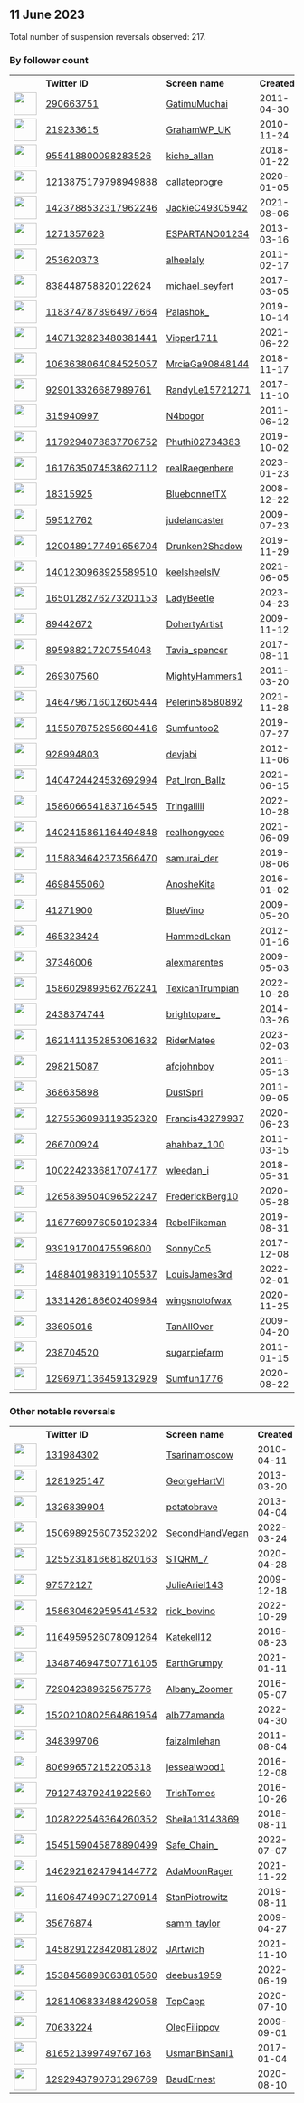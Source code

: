 
## 11 June 2023
Total number of suspension reversals observed: 217.

### By follower count
<table><tr><th></th><th align="left">Twitter ID</th><th align="left">Screen name</th>
<th align="left">Created</th><th align="left">Status</th><th align="left">Suspended</th><th align="left">Followers</th>
<tr><td><a href="https://pbs.twimg.com/profile_images/990616076688900096/ebJQ-tAu_normal.jpg"><img src="https://pbs.twimg.com/profile_images/990616076688900096/ebJQ-tAu_normal.jpg" width="40px" height="40px" align="center"/></a></td><td><a href="https://twitter.com/intent/user?user_id=290663751">290663751</a></td><td><a href="https://twitter.com/GatimuMuchai">GatimuMuchai</a></td><td>2011-04-30</td><td align="center"></td><td>2022-11-28</td><td>212380</td></tr>
<tr><td><a href="https://pbs.twimg.com/profile_images/1669028202897973269/cvyeeiO5_normal.jpg"><img src="https://pbs.twimg.com/profile_images/1669028202897973269/cvyeeiO5_normal.jpg" width="40px" height="40px" align="center"/></a></td><td><a href="https://twitter.com/intent/user?user_id=219233615">219233615</a></td><td><a href="https://twitter.com/GrahamWP_UK">GrahamWP_UK</a></td><td>2010-11-24</td><td align="center"></td><td></td><td>38279</td></tr>
<tr><td><a href="https://pbs.twimg.com/profile_images/1243992936683012096/8RdFul5z_normal.jpg"><img src="https://pbs.twimg.com/profile_images/1243992936683012096/8RdFul5z_normal.jpg" width="40px" height="40px" align="center"/></a></td><td><a href="https://twitter.com/intent/user?user_id=955418800098283526">955418800098283526</a></td><td><a href="https://twitter.com/kiche_allan">kiche_allan</a></td><td>2018-01-22</td><td align="center"></td><td>2023-05-13</td><td>11718</td></tr>
<tr><td><a href="https://pbs.twimg.com/profile_images/1667591410852286466/hB-SotAo_normal.jpg"><img src="https://pbs.twimg.com/profile_images/1667591410852286466/hB-SotAo_normal.jpg" width="40px" height="40px" align="center"/></a></td><td><a href="https://twitter.com/intent/user?user_id=1213875179798949888">1213875179798949888</a></td><td><a href="https://twitter.com/callateprogre">callateprogre</a></td><td>2020-01-05</td><td align="center"></td><td>2023-04-16</td><td>10711</td></tr>
<tr><td><a href="https://pbs.twimg.com/profile_images/1658679605434220546/qYwuRsMp_normal.jpg"><img src="https://pbs.twimg.com/profile_images/1658679605434220546/qYwuRsMp_normal.jpg" width="40px" height="40px" align="center"/></a></td><td><a href="https://twitter.com/intent/user?user_id=1423788532317962246">1423788532317962246</a></td><td><a href="https://twitter.com/JackieC49305942">JackieC49305942</a></td><td>2021-08-06</td><td align="center"></td><td>2023-06-06</td><td>10060</td></tr>
<tr><td><a href="https://pbs.twimg.com/profile_images/1668231393363611651/0xSpOJVi_normal.jpg"><img src="https://pbs.twimg.com/profile_images/1668231393363611651/0xSpOJVi_normal.jpg" width="40px" height="40px" align="center"/></a></td><td><a href="https://twitter.com/intent/user?user_id=1271357628">1271357628</a></td><td><a href="https://twitter.com/ESPARTANO01234">ESPARTANO01234</a></td><td>2013-03-16</td><td align="center"></td><td>2022-04-24</td><td>9499</td></tr>
<tr><td><a href="https://pbs.twimg.com/profile_images/1670070475337220097/RydX6GfU_normal.jpg"><img src="https://pbs.twimg.com/profile_images/1670070475337220097/RydX6GfU_normal.jpg" width="40px" height="40px" align="center"/></a></td><td><a href="https://twitter.com/intent/user?user_id=253620373">253620373</a></td><td><a href="https://twitter.com/alheelaly">alheelaly</a></td><td>2011-02-17</td><td align="center"></td><td>2022-08-18</td><td>7954</td></tr>
<tr><td><a href="https://pbs.twimg.com/profile_images/1626297903370190857/bMzIE5h6_normal.jpg"><img src="https://pbs.twimg.com/profile_images/1626297903370190857/bMzIE5h6_normal.jpg" width="40px" height="40px" align="center"/></a></td><td><a href="https://twitter.com/intent/user?user_id=838448758820122624">838448758820122624</a></td><td><a href="https://twitter.com/michael_seyfert">michael_seyfert</a></td><td>2017-03-05</td><td align="center"></td><td>2023-06-03</td><td>7954</td></tr>
<tr><td><a href="https://pbs.twimg.com/profile_images/1535983202958856192/ZrC4Ssqg_normal.jpg"><img src="https://pbs.twimg.com/profile_images/1535983202958856192/ZrC4Ssqg_normal.jpg" width="40px" height="40px" align="center"/></a></td><td><a href="https://twitter.com/intent/user?user_id=1183747878964977664">1183747878964977664</a></td><td><a href="https://twitter.com/Palashok_">Palashok_</a></td><td>2019-10-14</td><td align="center"></td><td>2023-05-26</td><td>6872</td></tr>
<tr><td><a href="https://pbs.twimg.com/profile_images/1587549402813579264/Hswoxg1r_normal.jpg"><img src="https://pbs.twimg.com/profile_images/1587549402813579264/Hswoxg1r_normal.jpg" width="40px" height="40px" align="center"/></a></td><td><a href="https://twitter.com/intent/user?user_id=1407132823480381441">1407132823480381441</a></td><td><a href="https://twitter.com/Vipper1711">Vipper1711</a></td><td>2021-06-22</td><td align="center"></td><td>2022-11-02</td><td>6574</td></tr>
<tr><td><a href="https://pbs.twimg.com/profile_images/1499588728410546176/uP4-eMSs_normal.jpg"><img src="https://pbs.twimg.com/profile_images/1499588728410546176/uP4-eMSs_normal.jpg" width="40px" height="40px" align="center"/></a></td><td><a href="https://twitter.com/intent/user?user_id=1063638064084525057">1063638064084525057</a></td><td><a href="https://twitter.com/MrciaGa90848144">MrciaGa90848144</a></td><td>2018-11-17</td><td align="center"></td><td>2022-09-21</td><td>6521</td></tr>
<tr><td><a href="https://pbs.twimg.com/profile_images/1057665659377799168/SYmQ-qA4_normal.jpg"><img src="https://pbs.twimg.com/profile_images/1057665659377799168/SYmQ-qA4_normal.jpg" width="40px" height="40px" align="center"/></a></td><td><a href="https://twitter.com/intent/user?user_id=929013326687989761">929013326687989761</a></td><td><a href="https://twitter.com/RandyLe15721271">RandyLe15721271</a></td><td>2017-11-10</td><td align="center"></td><td></td><td>5317</td></tr>
<tr><td><a href="https://pbs.twimg.com/profile_images/1668916116830445569/TXs_GzJx_normal.jpg"><img src="https://pbs.twimg.com/profile_images/1668916116830445569/TXs_GzJx_normal.jpg" width="40px" height="40px" align="center"/></a></td><td><a href="https://twitter.com/intent/user?user_id=315940997">315940997</a></td><td><a href="https://twitter.com/N4bogor">N4bogor</a></td><td>2011-06-12</td><td align="center"></td><td>2022-07-22</td><td>3688</td></tr>
<tr><td><a href="https://pbs.twimg.com/profile_images/1503930531871928320/oAp3ZYdr_normal.jpg"><img src="https://pbs.twimg.com/profile_images/1503930531871928320/oAp3ZYdr_normal.jpg" width="40px" height="40px" align="center"/></a></td><td><a href="https://twitter.com/intent/user?user_id=1179294078837706752">1179294078837706752</a></td><td><a href="https://twitter.com/Phuthi02734383">Phuthi02734383</a></td><td>2019-10-02</td><td align="center"></td><td>2022-09-19</td><td>2770</td></tr>
<tr><td><a href="https://pbs.twimg.com/profile_images/1625849411606806529/SjiTxNyz_normal.jpg"><img src="https://pbs.twimg.com/profile_images/1625849411606806529/SjiTxNyz_normal.jpg" width="40px" height="40px" align="center"/></a></td><td><a href="https://twitter.com/intent/user?user_id=1617635074538627112">1617635074538627112</a></td><td><a href="https://twitter.com/realRaegenhere">realRaegenhere</a></td><td>2023-01-23</td><td align="center"></td><td>2023-06-09</td><td>2760</td></tr>
<tr><td><a href="https://pbs.twimg.com/profile_images/1047605311975043072/4ASPSOGY_normal.jpg"><img src="https://pbs.twimg.com/profile_images/1047605311975043072/4ASPSOGY_normal.jpg" width="40px" height="40px" align="center"/></a></td><td><a href="https://twitter.com/intent/user?user_id=18315925">18315925</a></td><td><a href="https://twitter.com/BluebonnetTX">BluebonnetTX</a></td><td>2008-12-22</td><td align="center"></td><td></td><td>2424</td></tr>
<tr><td><a href="https://pbs.twimg.com/profile_images/1667267924065656832/3SvRKNsG_normal.jpg"><img src="https://pbs.twimg.com/profile_images/1667267924065656832/3SvRKNsG_normal.jpg" width="40px" height="40px" align="center"/></a></td><td><a href="https://twitter.com/intent/user?user_id=59512762">59512762</a></td><td><a href="https://twitter.com/judelancaster">judelancaster</a></td><td>2009-07-23</td><td align="center"></td><td></td><td>2352</td></tr>
<tr><td><a href="https://pbs.twimg.com/profile_images/1666001023679307777/mATg_hgX_normal.jpg"><img src="https://pbs.twimg.com/profile_images/1666001023679307777/mATg_hgX_normal.jpg" width="40px" height="40px" align="center"/></a></td><td><a href="https://twitter.com/intent/user?user_id=1200489177491656704">1200489177491656704</a></td><td><a href="https://twitter.com/Drunken2Shadow">Drunken2Shadow</a></td><td>2019-11-29</td><td align="center"></td><td>2022-07-20</td><td>2216</td></tr>
<tr><td><a href="https://pbs.twimg.com/profile_images/1401249004239953922/mOHwRcha_normal.jpg"><img src="https://pbs.twimg.com/profile_images/1401249004239953922/mOHwRcha_normal.jpg" width="40px" height="40px" align="center"/></a></td><td><a href="https://twitter.com/intent/user?user_id=1401230968925589510">1401230968925589510</a></td><td><a href="https://twitter.com/keelsheelsIV">keelsheelsIV</a></td><td>2021-06-05</td><td align="center"></td><td>2022-09-01</td><td>2111</td></tr>
<tr><td><a href="https://pbs.twimg.com/profile_images/1655654378861101056/BSkuDMIJ_normal.jpg"><img src="https://pbs.twimg.com/profile_images/1655654378861101056/BSkuDMIJ_normal.jpg" width="40px" height="40px" align="center"/></a></td><td><a href="https://twitter.com/intent/user?user_id=1650128276273201153">1650128276273201153</a></td><td><a href="https://twitter.com/LadyBeetle">LadyBeetle</a></td><td>2023-04-23</td><td align="center"></td><td>2023-06-02</td><td>2063</td></tr>
<tr><td><a href="https://pbs.twimg.com/profile_images/951261967150284800/I4JjdnNI_normal.jpg"><img src="https://pbs.twimg.com/profile_images/951261967150284800/I4JjdnNI_normal.jpg" width="40px" height="40px" align="center"/></a></td><td><a href="https://twitter.com/intent/user?user_id=89442672">89442672</a></td><td><a href="https://twitter.com/DohertyArtist">DohertyArtist</a></td><td>2009-11-12</td><td align="center"></td><td></td><td>1949</td></tr>
<tr><td><a href="https://pbs.twimg.com/profile_images/1670616942959362049/0SMbHXJV_normal.jpg"><img src="https://pbs.twimg.com/profile_images/1670616942959362049/0SMbHXJV_normal.jpg" width="40px" height="40px" align="center"/></a></td><td><a href="https://twitter.com/intent/user?user_id=895988217207554048">895988217207554048</a></td><td><a href="https://twitter.com/Tavia_spencer">Tavia_spencer</a></td><td>2017-08-11</td><td align="center"></td><td>2022-05-30</td><td>1914</td></tr>
<tr><td><a href="https://pbs.twimg.com/profile_images/1335273995390902272/WLOZb9IY_normal.jpg"><img src="https://pbs.twimg.com/profile_images/1335273995390902272/WLOZb9IY_normal.jpg" width="40px" height="40px" align="center"/></a></td><td><a href="https://twitter.com/intent/user?user_id=269307560">269307560</a></td><td><a href="https://twitter.com/MightyHammers1">MightyHammers1</a></td><td>2011-03-20</td><td align="center"></td><td></td><td>1788</td></tr>
<tr><td><a href="https://pbs.twimg.com/profile_images/1569017255207337984/LvBNcFHn_normal.jpg"><img src="https://pbs.twimg.com/profile_images/1569017255207337984/LvBNcFHn_normal.jpg" width="40px" height="40px" align="center"/></a></td><td><a href="https://twitter.com/intent/user?user_id=1464796716012605444">1464796716012605444</a></td><td><a href="https://twitter.com/Pelerin58580892">Pelerin58580892</a></td><td>2021-11-28</td><td align="center"></td><td>2023-06-04</td><td>1772</td></tr>
<tr><td><a href="https://pbs.twimg.com/profile_images/1278420912782675981/zoXbtyP9_normal.jpg"><img src="https://pbs.twimg.com/profile_images/1278420912782675981/zoXbtyP9_normal.jpg" width="40px" height="40px" align="center"/></a></td><td><a href="https://twitter.com/intent/user?user_id=1155078752956604416">1155078752956604416</a></td><td><a href="https://twitter.com/Sumfuntoo2">Sumfuntoo2</a></td><td>2019-07-27</td><td align="center"></td><td></td><td>1755</td></tr>
<tr><td><a href="https://pbs.twimg.com/profile_images/1669173564782821376/UaB2d5PT_normal.jpg"><img src="https://pbs.twimg.com/profile_images/1669173564782821376/UaB2d5PT_normal.jpg" width="40px" height="40px" align="center"/></a></td><td><a href="https://twitter.com/intent/user?user_id=928994803">928994803</a></td><td><a href="https://twitter.com/devjabi">devjabi</a></td><td>2012-11-06</td><td align="center"></td><td>2023-06-01</td><td>1723</td></tr>
<tr><td><a href="https://pbs.twimg.com/profile_images/1669766037884076043/W-XEVjbV_normal.jpg"><img src="https://pbs.twimg.com/profile_images/1669766037884076043/W-XEVjbV_normal.jpg" width="40px" height="40px" align="center"/></a></td><td><a href="https://twitter.com/intent/user?user_id=1404724424532692994">1404724424532692994</a></td><td><a href="https://twitter.com/Pat_Iron_Ballz">Pat_Iron_Ballz</a></td><td>2021-06-15</td><td align="center"></td><td>2023-05-30</td><td>1655</td></tr>
<tr><td><a href="https://pbs.twimg.com/profile_images/1590336228544716800/PJKSOyj4_normal.jpg"><img src="https://pbs.twimg.com/profile_images/1590336228544716800/PJKSOyj4_normal.jpg" width="40px" height="40px" align="center"/></a></td><td><a href="https://twitter.com/intent/user?user_id=1586066541837164545">1586066541837164545</a></td><td><a href="https://twitter.com/Tringaliiii">Tringaliiii</a></td><td>2022-10-28</td><td align="center"></td><td>2022-11-30</td><td>1601</td></tr>
<tr><td><a href="https://pbs.twimg.com/profile_images/1496840380213436417/dYOcg73Q_normal.jpg"><img src="https://pbs.twimg.com/profile_images/1496840380213436417/dYOcg73Q_normal.jpg" width="40px" height="40px" align="center"/></a></td><td><a href="https://twitter.com/intent/user?user_id=1402415861164494848">1402415861164494848</a></td><td><a href="https://twitter.com/realhongyeee">realhongyeee</a></td><td>2021-06-09</td><td align="center"></td><td></td><td>1583</td></tr>
<tr><td><a href="https://pbs.twimg.com/profile_images/1158842141696770048/KxFD80JA_normal.jpg"><img src="https://pbs.twimg.com/profile_images/1158842141696770048/KxFD80JA_normal.jpg" width="40px" height="40px" align="center"/></a></td><td><a href="https://twitter.com/intent/user?user_id=1158834642373566470">1158834642373566470</a></td><td><a href="https://twitter.com/samurai_der">samurai_der</a></td><td>2019-08-06</td><td align="center"></td><td>2023-06-04</td><td>1515</td></tr>
<tr><td><a href="https://pbs.twimg.com/profile_images/1348708793547309058/6ezjzRmT_normal.jpg"><img src="https://pbs.twimg.com/profile_images/1348708793547309058/6ezjzRmT_normal.jpg" width="40px" height="40px" align="center"/></a></td><td><a href="https://twitter.com/intent/user?user_id=4698455060">4698455060</a></td><td><a href="https://twitter.com/AnosheKita">AnosheKita</a></td><td>2016-01-02</td><td align="center"></td><td>2023-06-02</td><td>1226</td></tr>
<tr><td><a href="https://pbs.twimg.com/profile_images/689680477599469568/cyhihxL0_normal.jpg"><img src="https://pbs.twimg.com/profile_images/689680477599469568/cyhihxL0_normal.jpg" width="40px" height="40px" align="center"/></a></td><td><a href="https://twitter.com/intent/user?user_id=41271900">41271900</a></td><td><a href="https://twitter.com/BlueVino">BlueVino</a></td><td>2009-05-20</td><td align="center"></td><td>2023-05-28</td><td>1184</td></tr>
<tr><td><a href="https://pbs.twimg.com/profile_images/1275209912210075651/zLr4hJPq_normal.jpg"><img src="https://pbs.twimg.com/profile_images/1275209912210075651/zLr4hJPq_normal.jpg" width="40px" height="40px" align="center"/></a></td><td><a href="https://twitter.com/intent/user?user_id=465323424">465323424</a></td><td><a href="https://twitter.com/HammedLekan">HammedLekan</a></td><td>2012-01-16</td><td align="center"></td><td>2023-05-26</td><td>1177</td></tr>
<tr><td><a href="https://pbs.twimg.com/profile_images/1665825045640515584/eHHp2KS7_normal.jpg"><img src="https://pbs.twimg.com/profile_images/1665825045640515584/eHHp2KS7_normal.jpg" width="40px" height="40px" align="center"/></a></td><td><a href="https://twitter.com/intent/user?user_id=37346006">37346006</a></td><td><a href="https://twitter.com/alexmarentes">alexmarentes</a></td><td>2009-05-03</td><td align="center"></td><td>2022-03-16</td><td>1152</td></tr>
<tr><td><a href="https://pbs.twimg.com/profile_images/1586031345863639040/b87C8EWy_normal.jpg"><img src="https://pbs.twimg.com/profile_images/1586031345863639040/b87C8EWy_normal.jpg" width="40px" height="40px" align="center"/></a></td><td><a href="https://twitter.com/intent/user?user_id=1586029899562762241">1586029899562762241</a></td><td><a href="https://twitter.com/TexicanTrumpian">TexicanTrumpian</a></td><td>2022-10-28</td><td align="center"></td><td>2023-06-08</td><td>1063</td></tr>
<tr><td><a href="https://pbs.twimg.com/profile_images/1602117644609638400/VPgyUo_y_normal.jpg"><img src="https://pbs.twimg.com/profile_images/1602117644609638400/VPgyUo_y_normal.jpg" width="40px" height="40px" align="center"/></a></td><td><a href="https://twitter.com/intent/user?user_id=2438374744">2438374744</a></td><td><a href="https://twitter.com/brightopare_">brightopare_</a></td><td>2014-03-26</td><td align="center"></td><td>2023-02-03</td><td>1060</td></tr>
<tr><td><a href="https://pbs.twimg.com/profile_images/1621411695582220288/Btvotie8_normal.png"><img src="https://pbs.twimg.com/profile_images/1621411695582220288/Btvotie8_normal.png" width="40px" height="40px" align="center"/></a></td><td><a href="https://twitter.com/intent/user?user_id=1621411352853061632">1621411352853061632</a></td><td><a href="https://twitter.com/RiderMatee">RiderMatee</a></td><td>2023-02-03</td><td align="center"></td><td>2023-06-01</td><td>1053</td></tr>
<tr><td><a href="https://pbs.twimg.com/profile_images/1185336644137836544/hyIJ50v__normal.jpg"><img src="https://pbs.twimg.com/profile_images/1185336644137836544/hyIJ50v__normal.jpg" width="40px" height="40px" align="center"/></a></td><td><a href="https://twitter.com/intent/user?user_id=298215087">298215087</a></td><td><a href="https://twitter.com/afcjohnboy">afcjohnboy</a></td><td>2011-05-13</td><td align="center"></td><td></td><td>1045</td></tr>
<tr><td><a href="https://pbs.twimg.com/profile_images/1439652132337115138/0jqAKxX1_normal.jpg"><img src="https://pbs.twimg.com/profile_images/1439652132337115138/0jqAKxX1_normal.jpg" width="40px" height="40px" align="center"/></a></td><td><a href="https://twitter.com/intent/user?user_id=368635898">368635898</a></td><td><a href="https://twitter.com/DustSpri">DustSpri</a></td><td>2011-09-05</td><td align="center"></td><td>2022-08-04</td><td>1038</td></tr>
<tr><td><a href="https://pbs.twimg.com/profile_images/1435779736358293507/MGpt2RtT_normal.jpg"><img src="https://pbs.twimg.com/profile_images/1435779736358293507/MGpt2RtT_normal.jpg" width="40px" height="40px" align="center"/></a></td><td><a href="https://twitter.com/intent/user?user_id=1275536098119352320">1275536098119352320</a></td><td><a href="https://twitter.com/Francis43279937">Francis43279937</a></td><td>2020-06-23</td><td align="center"></td><td>2022-09-21</td><td>1023</td></tr>
<tr><td><a href="https://pbs.twimg.com/profile_images/1472728904196575233/94t-nDh1_normal.jpg"><img src="https://pbs.twimg.com/profile_images/1472728904196575233/94t-nDh1_normal.jpg" width="40px" height="40px" align="center"/></a></td><td><a href="https://twitter.com/intent/user?user_id=266700924">266700924</a></td><td><a href="https://twitter.com/ahahbaz_100">ahahbaz_100</a></td><td>2011-03-15</td><td align="center"></td><td>2023-05-21</td><td>971</td></tr>
<tr><td><a href="https://pbs.twimg.com/profile_images/1666152828937568294/lk0YDQ6G_normal.jpg"><img src="https://pbs.twimg.com/profile_images/1666152828937568294/lk0YDQ6G_normal.jpg" width="40px" height="40px" align="center"/></a></td><td><a href="https://twitter.com/intent/user?user_id=1002242336817074177">1002242336817074177</a></td><td><a href="https://twitter.com/wleedan_i">wleedan_i</a></td><td>2018-05-31</td><td align="center"></td><td></td><td>958</td></tr>
<tr><td><a href="https://pbs.twimg.com/profile_images/1524886084034781184/geJygtjo_normal.jpg"><img src="https://pbs.twimg.com/profile_images/1524886084034781184/geJygtjo_normal.jpg" width="40px" height="40px" align="center"/></a></td><td><a href="https://twitter.com/intent/user?user_id=1265839504096522247">1265839504096522247</a></td><td><a href="https://twitter.com/FrederickBerg10">FrederickBerg10</a></td><td>2020-05-28</td><td align="center"></td><td>2022-05-24</td><td>906</td></tr>
<tr><td><a href="https://pbs.twimg.com/profile_images/1349355650099384330/m5AJov4d_normal.jpg"><img src="https://pbs.twimg.com/profile_images/1349355650099384330/m5AJov4d_normal.jpg" width="40px" height="40px" align="center"/></a></td><td><a href="https://twitter.com/intent/user?user_id=1167769976050192384">1167769976050192384</a></td><td><a href="https://twitter.com/RebelPikeman">RebelPikeman</a></td><td>2019-08-31</td><td align="center">🔒</td><td></td><td>895</td></tr>
<tr><td><a href="https://pbs.twimg.com/profile_images/1343914247642820609/VWwwvtNa_normal.jpg"><img src="https://pbs.twimg.com/profile_images/1343914247642820609/VWwwvtNa_normal.jpg" width="40px" height="40px" align="center"/></a></td><td><a href="https://twitter.com/intent/user?user_id=939191700475596800">939191700475596800</a></td><td><a href="https://twitter.com/SonnyCo5">SonnyCo5</a></td><td>2017-12-08</td><td align="center"></td><td>2023-06-08</td><td>821</td></tr>
<tr><td><a href="https://pbs.twimg.com/profile_images/1488761927140585479/CVCFDs8B_normal.jpg"><img src="https://pbs.twimg.com/profile_images/1488761927140585479/CVCFDs8B_normal.jpg" width="40px" height="40px" align="center"/></a></td><td><a href="https://twitter.com/intent/user?user_id=1488401983191105537">1488401983191105537</a></td><td><a href="https://twitter.com/LouisJames3rd">LouisJames3rd</a></td><td>2022-02-01</td><td align="center"></td><td>2022-04-23</td><td>813</td></tr>
<tr><td><a href="https://pbs.twimg.com/profile_images/1331462722853232640/mWT-31ev_normal.jpg"><img src="https://pbs.twimg.com/profile_images/1331462722853232640/mWT-31ev_normal.jpg" width="40px" height="40px" align="center"/></a></td><td><a href="https://twitter.com/intent/user?user_id=1331426186602409984">1331426186602409984</a></td><td><a href="https://twitter.com/wingsnotofwax">wingsnotofwax</a></td><td>2020-11-25</td><td align="center"></td><td>2022-04-30</td><td>794</td></tr>
<tr><td><a href="https://pbs.twimg.com/profile_images/186462109/wardrobe_normal.jpg"><img src="https://pbs.twimg.com/profile_images/186462109/wardrobe_normal.jpg" width="40px" height="40px" align="center"/></a></td><td><a href="https://twitter.com/intent/user?user_id=33605016">33605016</a></td><td><a href="https://twitter.com/TanAllOver">TanAllOver</a></td><td>2009-04-20</td><td align="center">🔒</td><td></td><td>727</td></tr>
<tr><td><a href="https://pbs.twimg.com/profile_images/1655345380136042498/oCTkVF9k_normal.jpg"><img src="https://pbs.twimg.com/profile_images/1655345380136042498/oCTkVF9k_normal.jpg" width="40px" height="40px" align="center"/></a></td><td><a href="https://twitter.com/intent/user?user_id=238704520">238704520</a></td><td><a href="https://twitter.com/sugarpiefarm">sugarpiefarm</a></td><td>2011-01-15</td><td align="center"></td><td>2023-05-25</td><td>717</td></tr>
<tr><td><a href="https://pbs.twimg.com/profile_images/1667333758704582656/UywMmgyM_normal.jpg"><img src="https://pbs.twimg.com/profile_images/1667333758704582656/UywMmgyM_normal.jpg" width="40px" height="40px" align="center"/></a></td><td><a href="https://twitter.com/intent/user?user_id=1296971136459132929">1296971136459132929</a></td><td><a href="https://twitter.com/Sumfun1776">Sumfun1776</a></td><td>2020-08-22</td><td align="center"></td><td></td><td>716</td></tr>
</table>

### Other notable reversals
<table><tr><th></th><th align="left">Twitter ID</th><th align="left">Screen name</th>
<th align="left">Created</th><th align="left">Status</th><th align="left">Suspended</th><th align="left">Followers</th>
<tr><td><a href="https://pbs.twimg.com/profile_images/532333863771443200/DcqYS6BH_normal.jpeg"><img src="https://pbs.twimg.com/profile_images/532333863771443200/DcqYS6BH_normal.jpeg" width="40px" height="40px" align="center"/></a></td><td><a href="https://twitter.com/intent/user?user_id=131984302">131984302</a></td><td><a href="https://twitter.com/Tsarinamoscow">Tsarinamoscow</a></td><td>2010-04-11</td><td align="center"></td><td>2023-05-31</td><td>659</td></tr>
<tr><td><a href="https://pbs.twimg.com/profile_images/1509499445351792649/Ct1ZhR7Z_normal.jpg"><img src="https://pbs.twimg.com/profile_images/1509499445351792649/Ct1ZhR7Z_normal.jpg" width="40px" height="40px" align="center"/></a></td><td><a href="https://twitter.com/intent/user?user_id=1281925147">1281925147</a></td><td><a href="https://twitter.com/GeorgeHartVI">GeorgeHartVI</a></td><td>2013-03-20</td><td align="center"></td><td>2023-06-03</td><td>151</td></tr>
<tr><td><a href="https://pbs.twimg.com/profile_images/1613493693847142402/-63oHiAZ_normal.jpg"><img src="https://pbs.twimg.com/profile_images/1613493693847142402/-63oHiAZ_normal.jpg" width="40px" height="40px" align="center"/></a></td><td><a href="https://twitter.com/intent/user?user_id=1326839904">1326839904</a></td><td><a href="https://twitter.com/potatobrave">potatobrave</a></td><td>2013-04-04</td><td align="center"></td><td>2023-06-06</td><td>634</td></tr>
<tr><td><a href="https://pbs.twimg.com/profile_images/1506989601000497154/9uBTKGgb_normal.jpg"><img src="https://pbs.twimg.com/profile_images/1506989601000497154/9uBTKGgb_normal.jpg" width="40px" height="40px" align="center"/></a></td><td><a href="https://twitter.com/intent/user?user_id=1506989256073523202">1506989256073523202</a></td><td><a href="https://twitter.com/SecondHandVegan">SecondHandVegan</a></td><td>2022-03-24</td><td align="center"></td><td>2022-11-24</td><td>36</td></tr>
<tr><td><a href="https://pbs.twimg.com/profile_images/1570869131209056256/nIUxHihR_normal.jpg"><img src="https://pbs.twimg.com/profile_images/1570869131209056256/nIUxHihR_normal.jpg" width="40px" height="40px" align="center"/></a></td><td><a href="https://twitter.com/intent/user?user_id=1255231816681820163">1255231816681820163</a></td><td><a href="https://twitter.com/STQRM_7">STQRM_7</a></td><td>2020-04-28</td><td align="center"></td><td>2022-12-11</td><td>248</td></tr>
<tr><td><a href="https://pbs.twimg.com/profile_images/1725216798/image_normal.jpg"><img src="https://pbs.twimg.com/profile_images/1725216798/image_normal.jpg" width="40px" height="40px" align="center"/></a></td><td><a href="https://twitter.com/intent/user?user_id=97572127">97572127</a></td><td><a href="https://twitter.com/JulieAriel143">JulieAriel143</a></td><td>2009-12-18</td><td align="center">🔒</td><td>2023-04-06</td><td>1</td></tr>
<tr><td><a href="https://abs.twimg.com/sticky/default_profile_images/default_profile_normal.png"><img src="https://abs.twimg.com/sticky/default_profile_images/default_profile_normal.png" width="40px" height="40px" align="center"/></a></td><td><a href="https://twitter.com/intent/user?user_id=1586304629595414532">1586304629595414532</a></td><td><a href="https://twitter.com/rick_bovino">rick_bovino</a></td><td>2022-10-29</td><td align="center"></td><td>2022-12-17</td><td>44</td></tr>
<tr><td><a href="https://pbs.twimg.com/profile_images/1600408828897628163/1DNh3emI_normal.jpg"><img src="https://pbs.twimg.com/profile_images/1600408828897628163/1DNh3emI_normal.jpg" width="40px" height="40px" align="center"/></a></td><td><a href="https://twitter.com/intent/user?user_id=1164959526078091264">1164959526078091264</a></td><td><a href="https://twitter.com/Katekell12">Katekell12</a></td><td>2019-08-23</td><td align="center"></td><td>2023-03-24</td><td>11</td></tr>
<tr><td><a href="https://pbs.twimg.com/profile_images/1587095190828883968/s6xbcMvw_normal.jpg"><img src="https://pbs.twimg.com/profile_images/1587095190828883968/s6xbcMvw_normal.jpg" width="40px" height="40px" align="center"/></a></td><td><a href="https://twitter.com/intent/user?user_id=1348746947507716105">1348746947507716105</a></td><td><a href="https://twitter.com/EarthGrumpy">EarthGrumpy</a></td><td>2021-01-11</td><td align="center"></td><td>2022-12-13</td><td>192</td></tr>
<tr><td><a href="https://pbs.twimg.com/profile_images/1667381306613723137/e3jJOxwD_normal.jpg"><img src="https://pbs.twimg.com/profile_images/1667381306613723137/e3jJOxwD_normal.jpg" width="40px" height="40px" align="center"/></a></td><td><a href="https://twitter.com/intent/user?user_id=729042389625675776">729042389625675776</a></td><td><a href="https://twitter.com/Albany_Zoomer">Albany_Zoomer</a></td><td>2016-05-07</td><td align="center"></td><td>2022-11-17</td><td>547</td></tr>
<tr><td><a href="https://abs.twimg.com/sticky/default_profile_images/default_profile_normal.png"><img src="https://abs.twimg.com/sticky/default_profile_images/default_profile_normal.png" width="40px" height="40px" align="center"/></a></td><td><a href="https://twitter.com/intent/user?user_id=1520210802564861954">1520210802564861954</a></td><td><a href="https://twitter.com/alb77amanda">alb77amanda</a></td><td>2022-04-30</td><td align="center"></td><td>2023-01-22</td><td>0</td></tr>
<tr><td><a href="https://pbs.twimg.com/profile_images/1667742063767568384/NSkt3fEQ_normal.jpg"><img src="https://pbs.twimg.com/profile_images/1667742063767568384/NSkt3fEQ_normal.jpg" width="40px" height="40px" align="center"/></a></td><td><a href="https://twitter.com/intent/user?user_id=348399706">348399706</a></td><td><a href="https://twitter.com/faizalmlehan">faizalmlehan</a></td><td>2011-08-04</td><td align="center"></td><td>2023-06-03</td><td>1</td></tr>
<tr><td><a href="https://pbs.twimg.com/profile_images/1667524550370766857/_CdTHBTa_normal.jpg"><img src="https://pbs.twimg.com/profile_images/1667524550370766857/_CdTHBTa_normal.jpg" width="40px" height="40px" align="center"/></a></td><td><a href="https://twitter.com/intent/user?user_id=806996572152205318">806996572152205318</a></td><td><a href="https://twitter.com/jessealwood1">jessealwood1</a></td><td>2016-12-08</td><td align="center"></td><td>2023-05-23</td><td>3</td></tr>
<tr><td><a href="https://pbs.twimg.com/profile_images/1487102583554641922/05lHT2LY_normal.jpg"><img src="https://pbs.twimg.com/profile_images/1487102583554641922/05lHT2LY_normal.jpg" width="40px" height="40px" align="center"/></a></td><td><a href="https://twitter.com/intent/user?user_id=791274379241922560">791274379241922560</a></td><td><a href="https://twitter.com/TrishTomes">TrishTomes</a></td><td>2016-10-26</td><td align="center"></td><td>2023-06-01</td><td>494</td></tr>
<tr><td><a href="https://abs.twimg.com/sticky/default_profile_images/default_profile_normal.png"><img src="https://abs.twimg.com/sticky/default_profile_images/default_profile_normal.png" width="40px" height="40px" align="center"/></a></td><td><a href="https://twitter.com/intent/user?user_id=1028222546364260352">1028222546364260352</a></td><td><a href="https://twitter.com/Sheila13143869">Sheila13143869</a></td><td>2018-08-11</td><td align="center"></td><td>2023-06-03</td><td>10</td></tr>
<tr><td><a href="https://pbs.twimg.com/profile_images/1545159100316663808/i36hXXcI_normal.png"><img src="https://pbs.twimg.com/profile_images/1545159100316663808/i36hXXcI_normal.png" width="40px" height="40px" align="center"/></a></td><td><a href="https://twitter.com/intent/user?user_id=1545159045878890499">1545159045878890499</a></td><td><a href="https://twitter.com/Safe_Chain_">Safe_Chain_</a></td><td>2022-07-07</td><td align="center">🔒</td><td>2023-06-05</td><td>0</td></tr>
<tr><td><a href="https://pbs.twimg.com/profile_images/1462922722170789896/0h2FJeFX_normal.jpg"><img src="https://pbs.twimg.com/profile_images/1462922722170789896/0h2FJeFX_normal.jpg" width="40px" height="40px" align="center"/></a></td><td><a href="https://twitter.com/intent/user?user_id=1462921624794144772">1462921624794144772</a></td><td><a href="https://twitter.com/AdaMoonRager">AdaMoonRager</a></td><td>2021-11-22</td><td align="center"></td><td>2023-02-06</td><td>24</td></tr>
<tr><td><a href="https://pbs.twimg.com/profile_images/1412472244689846279/oE1jCDaS_normal.jpg"><img src="https://pbs.twimg.com/profile_images/1412472244689846279/oE1jCDaS_normal.jpg" width="40px" height="40px" align="center"/></a></td><td><a href="https://twitter.com/intent/user?user_id=1160647499071270914">1160647499071270914</a></td><td><a href="https://twitter.com/StanPiotrowitz">StanPiotrowitz</a></td><td>2019-08-11</td><td align="center"></td><td>2022-12-09</td><td>297</td></tr>
<tr><td><a href="https://pbs.twimg.com/profile_images/1557826153125117952/9MgzFvyE_normal.jpg"><img src="https://pbs.twimg.com/profile_images/1557826153125117952/9MgzFvyE_normal.jpg" width="40px" height="40px" align="center"/></a></td><td><a href="https://twitter.com/intent/user?user_id=35676874">35676874</a></td><td><a href="https://twitter.com/samm_taylor">samm_taylor</a></td><td>2009-04-27</td><td align="center"></td><td>2023-04-19</td><td>157</td></tr>
<tr><td><a href="https://pbs.twimg.com/profile_images/1601474258781224962/dgdFHnLO_normal.jpg"><img src="https://pbs.twimg.com/profile_images/1601474258781224962/dgdFHnLO_normal.jpg" width="40px" height="40px" align="center"/></a></td><td><a href="https://twitter.com/intent/user?user_id=1458291228420812802">1458291228420812802</a></td><td><a href="https://twitter.com/JArtwich">JArtwich</a></td><td>2021-11-10</td><td align="center"></td><td>2023-01-03</td><td>49</td></tr>
<tr><td><a href="https://pbs.twimg.com/profile_images/1538929202338078721/MLI74eqm_normal.jpg"><img src="https://pbs.twimg.com/profile_images/1538929202338078721/MLI74eqm_normal.jpg" width="40px" height="40px" align="center"/></a></td><td><a href="https://twitter.com/intent/user?user_id=1538456898063810560">1538456898063810560</a></td><td><a href="https://twitter.com/deebus1959">deebus1959</a></td><td>2022-06-19</td><td align="center">🔒</td><td>2023-05-11</td><td>144</td></tr>
<tr><td><a href="https://pbs.twimg.com/profile_images/1283159591258402824/y_jNwcRL_normal.jpg"><img src="https://pbs.twimg.com/profile_images/1283159591258402824/y_jNwcRL_normal.jpg" width="40px" height="40px" align="center"/></a></td><td><a href="https://twitter.com/intent/user?user_id=1281406833488429058">1281406833488429058</a></td><td><a href="https://twitter.com/TopCapp">TopCapp</a></td><td>2020-07-10</td><td align="center"></td><td>2023-06-04</td><td>1</td></tr>
<tr><td><a href="https://abs.twimg.com/sticky/default_profile_images/default_profile_normal.png"><img src="https://abs.twimg.com/sticky/default_profile_images/default_profile_normal.png" width="40px" height="40px" align="center"/></a></td><td><a href="https://twitter.com/intent/user?user_id=70633224">70633224</a></td><td><a href="https://twitter.com/OlegFilippov">OlegFilippov</a></td><td>2009-09-01</td><td align="center"></td><td>2023-05-19</td><td>4</td></tr>
<tr><td><a href="https://pbs.twimg.com/profile_images/1610975065742393345/lTNmosJq_normal.jpg"><img src="https://pbs.twimg.com/profile_images/1610975065742393345/lTNmosJq_normal.jpg" width="40px" height="40px" align="center"/></a></td><td><a href="https://twitter.com/intent/user?user_id=816521399749767168">816521399749767168</a></td><td><a href="https://twitter.com/UsmanBinSani1">UsmanBinSani1</a></td><td>2017-01-04</td><td align="center"></td><td>2023-06-02</td><td>144</td></tr>
<tr><td><a href="https://pbs.twimg.com/profile_images/1668015290297319425/Yh6TyYfF_normal.jpg"><img src="https://pbs.twimg.com/profile_images/1668015290297319425/Yh6TyYfF_normal.jpg" width="40px" height="40px" align="center"/></a></td><td><a href="https://twitter.com/intent/user?user_id=1292943790731296769">1292943790731296769</a></td><td><a href="https://twitter.com/BaudErnest">BaudErnest</a></td><td>2020-08-10</td><td align="center"></td><td>2023-03-23</td><td>16</td></tr>
</table>
